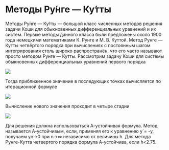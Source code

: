 # Методы Ру́нге — Ку́тты
Методы Ру́нге — Ку́тты — большой класс численных методов решения задачи Коши для обыкновенных дифференциальных уравнений и их систем. Первые методы данного класса были предложены около 1900 года немецкими математиками К. Рунге и М. В. Куттой.
Метод Рунге — Кутты четвёртого порядка при вычислениях с постоянным шагом интегрирования столь широко распространён, что его часто называют просто методом Рунге — Кутты.
Рассмотрим задачу Коши для системы обыкновенных дифференциальных уравнений первого порядка

![](https://github.com/EngineeringSoft-Mospolytech/Spring-2022/blob/main/%D0%9C%D0%B5%D1%82%D0%BE%D0%B4%20%D0%BA%D0%BE%D0%BD%D0%B5%D1%87%D0%BD%D1%8B%D1%85%20%D1%8D%D0%BB%D0%B5%D0%BC%D0%B5%D0%BD%D1%82%D0%BE%D0%B2/%D0%A7%D0%B8%D1%81%D0%BB%D0%B5%D0%BD%D0%BD%D1%8B%D0%B5%20%D0%BC%D0%B5%D1%82%D0%BE%D0%B4%D1%8B/MethodRungeKutaWF/images/1.jpg)

Тогда приближенное значение в последующих точках вычисляется по итерационной формуле

![](https://github.com/EngineeringSoft-Mospolytech/Spring-2022/blob/main/%D0%9C%D0%B5%D1%82%D0%BE%D0%B4%20%D0%BA%D0%BE%D0%BD%D0%B5%D1%87%D0%BD%D1%8B%D1%85%20%D1%8D%D0%BB%D0%B5%D0%BC%D0%B5%D0%BD%D1%82%D0%BE%D0%B2/%D0%A7%D0%B8%D1%81%D0%BB%D0%B5%D0%BD%D0%BD%D1%8B%D0%B5%20%D0%BC%D0%B5%D1%82%D0%BE%D0%B4%D1%8B/MethodRungeKutaWF/images/2.jpg)

Вычисление нового значения проходит в четыре стадии

![](https://github.com/EngineeringSoft-Mospolytech/Spring-2022/blob/main/%D0%9C%D0%B5%D1%82%D0%BE%D0%B4%20%D0%BA%D0%BE%D0%BD%D0%B5%D1%87%D0%BD%D1%8B%D1%85%20%D1%8D%D0%BB%D0%B5%D0%BC%D0%B5%D0%BD%D1%82%D0%BE%D0%B2/%D0%A7%D0%B8%D1%81%D0%BB%D0%B5%D0%BD%D0%BD%D1%8B%D0%B5%20%D0%BC%D0%B5%D1%82%D0%BE%D0%B4%D1%8B/MethodRungeKutaWF/images/3.jpg)

Для решения должна использоваться А-устойчивая формула. Метод называется А-устойчивым, если, применяя его к уравнению y`= -y, получаем yn→0 при n→∞ независимо от величины h.
Для метода Рунге-Кутта четвертого порядка формула А-устойчива, если h<2.75.
